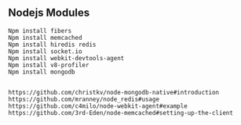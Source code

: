 ﻿Nodejs Modules
--------------
    
    Npm install fibers
    Npm install memcached
    Npm install hiredis redis
    Npm install socket.io
    Npm install webkit-devtools-agent
    Npm install v8-profiler
    Npm install mongodb
    
    
    https://github.com/christkv/node-mongodb-native#introduction 
    https://github.com/mranney/node_redis#usage 
    https://github.com/c4milo/node-webkit-agent#example 
    https://github.com/3rd-Eden/node-memcached#setting-up-the-client 

